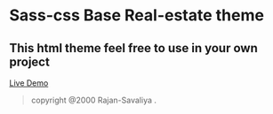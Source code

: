 # Sass-css Base Real-estate theme 

## This html theme feel free to use in your own project

[Live Demo](https:)

> copyright @2000 Rajan-Savaliya .